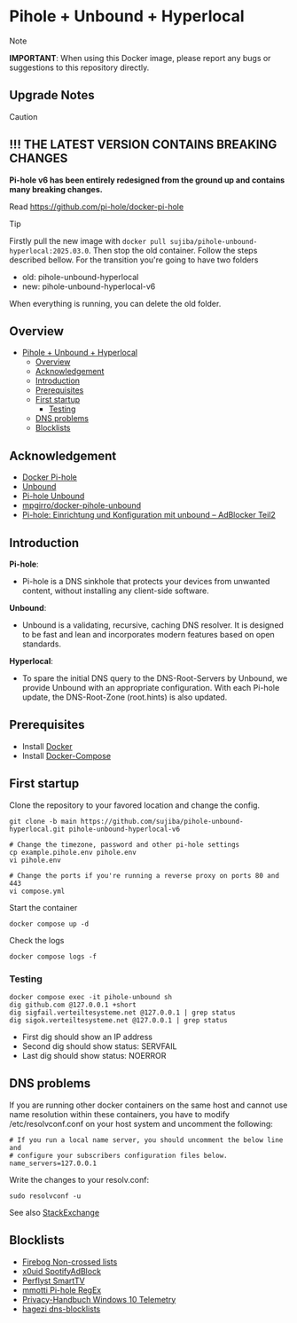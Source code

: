 # Pihole + Unbound + Hyperlocal

> [!NOTE]
>
> **IMPORTANT**: When using this Docker image, please report any bugs or suggestions to this repository directly.


## Upgrade Notes

> [!CAUTION]
> 
> ## !!! THE LATEST VERSION CONTAINS BREAKING CHANGES
>
> **Pi-hole v6 has been entirely redesigned from the ground up and contains many breaking changes.**
> 
> Read https://github.com/pi-hole/docker-pi-hole

> [!tip]
> Firstly pull the new image with `docker pull sujiba/pihole-unbound-hyperlocal:2025.03.0`.
> Then stop the old container. 
> Follow the steps described bellow. For the transition you're going to have two folders
> - old: pihole-unbound-hyperlocal
> - new: pihole-unbound-hyperlocal-v6
> 
> When everything is running, you can delete the old folder.

## Overview 

- [Pihole + Unbound + Hyperlocal](#pihole--unbound--hyperlocal)
  - [Overview](#overview)
  - [Acknowledgement](#acknowledgement)
  - [Introduction](#introduction)
  - [Prerequisites](#prerequisites)
  - [First startup](#first-startup)
    - [Testing](#testing)
  - [DNS problems](#dns-problems)
  - [Blocklists](#blocklists)

## Acknowledgement
- [Docker Pi-hole](https://github.com/pi-hole/docker-pi-hole)
- [Unbound](https://nlnetlabs.nl/projects/unbound/about/)
- [Pi-hole Unbound](https://docs.pi-hole.net/guides/dns/unbound/)
- [mpgirro/docker-pihole-unbound](https://github.com/mpgirro/docker-pihole-unbound)
- [Pi-hole: Einrichtung und Konfiguration mit unbound – AdBlocker Teil2](https://www.kuketz-blog.de/pi-hole-einrichtung-und-konfiguration-mit-unbound-adblocker-teil2/)

## Introduction
**Pi-hole**:
- Pi-hole is a DNS sinkhole that protects your devices from unwanted content, without installing any client-side software.

**Unbound**:
- Unbound is a validating, recursive, caching DNS resolver. It is designed to be fast and lean and incorporates modern features based on open standards. 

**Hyperlocal**:
- To spare the initial DNS query to the DNS-Root-Servers by Unbound, we provide Unbound with an appropriate configuration. With each Pi-hole update, the DNS-Root-Zone (root.hints) is also updated. 

## Prerequisites
- Install [Docker](https://docs.docker.com/get-docker/)
- Install [Docker-Compose](https://docs.docker.com/compose/install/)

## First startup
Clone the repository to your favored location and change the config.
```
git clone -b main https://github.com/sujiba/pihole-unbound-hyperlocal.git pihole-unbound-hyperlocal-v6

# Change the timezone, password and other pi-hole settings
cp example.pihole.env pihole.env
vi pihole.env

# Change the ports if you're running a reverse proxy on ports 80 and 443
vi compose.yml
```

Start the container
```
docker compose up -d
```

Check the logs
```
docker compose logs -f
```

### Testing
```
docker compose exec -it pihole-unbound sh
dig github.com @127.0.0.1 +short
dig sigfail.verteiltesysteme.net @127.0.0.1 | grep status 
dig sigok.verteiltesysteme.net @127.0.0.1 | grep status
```
- First dig should show an IP address
- Second dig should show status: SERVFAIL
- Last dig should show status: NOERROR

## DNS problems
If you are running other docker containers on the same host and cannot use name resolution within these containers, you have to modify /etc/resolvconf.conf on your host system and uncomment the following:
```
# If you run a local name server, you should uncomment the below line and
# configure your subscribers configuration files below.
name_servers=127.0.0.1
```
Write the changes to your resolv.conf:
```
sudo resolvconf -u
```
See also [StackExchange](https://unix.stackexchange.com/questions/647996/docker-container-dns-not-working-with-pihole)

## Blocklists
- [Firebog Non-crossed lists](https://v.firebog.net/hosts/lists.php?type=nocross)
- [x0uid SpotifyAdBlock](https://raw.githubusercontent.com/x0uid/SpotifyAdBlock/master/SpotifyBlocklist.txt)
- [Perflyst SmartTV](https://raw.githubusercontent.com/Perflyst/PiHoleBlocklist/master/SmartTV.txt)
- [mmotti Pi-hole RegEx](https://raw.githubusercontent.com/mmotti/pihole-regex/master/regex.list)
- [Privacy-Handbuch Windows 10 Telemetry](https://www.privacy-handbuch.de/handbuch_90a2.htm)
- [hagezi dns-blocklists](https://github.com/hagezi/dns-blocklists)
